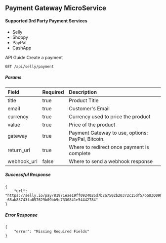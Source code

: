 ## Payment Gateway MicroService

#### Supported 3rd Party Payment Services
* Selly
* Shoppy
* PayPal
* CashApp

API Guide
Create a payment  

```
GET /api/selly/payment
```
##### Params
| Field       | Required | Description                                       |
|:------------|:---------|:--------------------------------------------------|
| title       | true     | Product Title                                     |
| email       | true     | Customer's Email                                  |
| currency    | true     | Currency used to price the product                |
| value       | true     | Price of the product                              |
| gateway     | true     | Payment Gateway to use, options: PayPal, Bitcoin. |
| return_url  | true     | Where to redirect once payment is complete        |
| webhook_url | false    | Where to send a webhook response                  |

##### Successful Response
```
{
    "url": "https://selly.io/pay/81971eae19ff0924026d7b2a7502b20372c15df5/bGU3Q09QSGtDNjR2cHJMYzhHdTd6Mm40bXpFNVdZOEtlaW9NckRySmxsVkZOSjhkb3N0SVM0cVF6UDJtU0NjejVrT0Q4ZFZKY1JVbi9ZTjJaSDhGRXc9PS0tdW5zUGptYjcrSGZSRjF5K0VmNUFNZz09--68ab83743fa057629b09bb9c7330841e54442784"
}
```

##### Error Response
```
{
    "error": "Missing Required Fields"
}
```